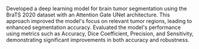 Developed a deep learning model for brain tumor segmentation using the BraTS 2020 dataset with an Attention Gate UNet architecture. This approach improved the model's focus on relevant tumor regions, leading to enhanced segmentation accuracy. Evaluated the model's performance using metrics such as Accuracy, Dice Coefficient, Precision, and Sensitivity, demonstrating significant improvements in both accuracy and robustness.

